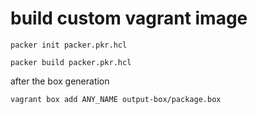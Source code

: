 # build custom vagrant image 
```
packer init packer.pkr.hcl
```
```
packer build packer.pkr.hcl
```

after the box generation

```
vagrant box add ANY_NAME output-box/package.box
```